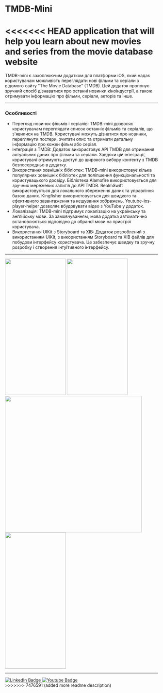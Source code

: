 # TMDB-Mini
<<<<<<< HEAD
application that will help you learn about new movies and series from the movie database website
=======
TMDB-mini є захоплюючим додатком для платформи iOS, який надає користувачам можливість переглядати нові фільми та серіали з відомого сайту "The Movie Database" (TMDB). Цей додаток пропонує зручний спосіб дізнаватися про останні новинки кіноіндустрії, а також отримувати інформацію про фільми, серіали, акторів та інше.
___
### Особливості
+ Перегляд новинок фільмів і серіалів: TMDB-mini дозволяє користувачам переглядати список останніх фільмів та серіалів, що з'явилися на TMDB. Користувачі можуть дізнатися про новинки, переглянути постери, зчитати опис та отримати детальну інформацію про кожен фільм або серіал.
+ Інтеграція з TMDB: Додаток використовує API TMDB для отримання актуальних даних про фільми та серіали. Завдяки цій інтеграції, користувачі отримують доступ до широкого вибору контенту з TMDB безпосередньо в додатку.
+ Використання зовнішніх бібліотек: TMDB-mini використовує кілька популярних зовнішніх бібліотек для поліпшення функціональності та користувацького досвіду. Бібліотека Alamofire використовується для зручних мережевих запитів до API TMDB. RealmSwift використовується для локального збереження даних та управління базою даних. Kingfisher використовується для швидкого та ефективного завантаження та кешування зображень. Youtube-ios-player-helper дозволяє вбудовувати відео з YouTube у додаток.
+ Локалізація: TMDB-mini підтримує локалізацію на українську та англійську мови. За замовчуванням, мова додатка автоматично встановлюється відповідно до обраної мови на пристрої користувача.
+ Використання UIKit з Storyboard та XIB: Додаток розроблений з використанням UIKit, з використанням Storyboard та XIB файлів для побудови інтерфейсу користувача. Це забезпечує швидку та зручну розробку і створення інтуїтивного інтерфейсу.
___

<img src="https://github.com/ItsMeIns/TMDB/assets/106601710/3e93cdbd-a2e4-48a8-819f-4a7c8ccb6606" width="200" height="450">
<img src="https://github.com/ItsMeIns/TMDB/assets/106601710/3689c58d-88e8-4586-bde3-728803067445" width="200" height="450">
<img src="https://github.com/ItsMeIns/TMDB/assets/106601710/f42585a7-e7c0-4ecd-8b0b-76f4593fc7ba width="200" height="450">
<img src="https://github.com/ItsMeIns/TMDB/assets/106601710/da2fdba0-4ae0-44c7-bd29-e08437a33b1e" width="200" height="450">

___

<div id="badges">
  <a href="https://www.linkedin.com/in/itsmeins/">
    <img src="https://img.shields.io/badge/LinkedIn-blue?style=for-the-badge&logo=linkedin&logoColor=white" alt="LinkedIn Badge"/>
  </a>
  <a href="https://t.me/ItsMeIns">
    <img src="https://img.shields.io/badge/Telegram-blue?style=for-the-badge&logo=telegrame&logoColor=white" alt="Youtube Badge"/>
  </a>
</div>
>>>>>>> 7476591 (added more readme description)
